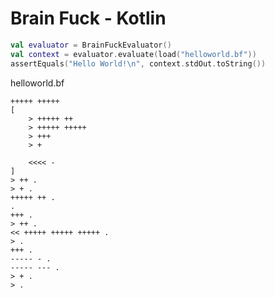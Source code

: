 # Brain Fuck - Kotlin

```kotlin
val evaluator = BrainFuckEvaluator()
val context = evaluator.evaluate(load("helloworld.bf"))
assertEquals("Hello World!\n", context.stdOut.toString())
```


helloworld.bf
```
+++++ +++++
[
    > +++++ ++
    > +++++ +++++
    > +++
    > +

    <<<< -
]
> ++ .
> + .
+++++ ++ .
.
+++ .
> ++ .
<< +++++ +++++ +++++ .
> .
+++ .
----- - .
----- --- .
> + .
> .
```
